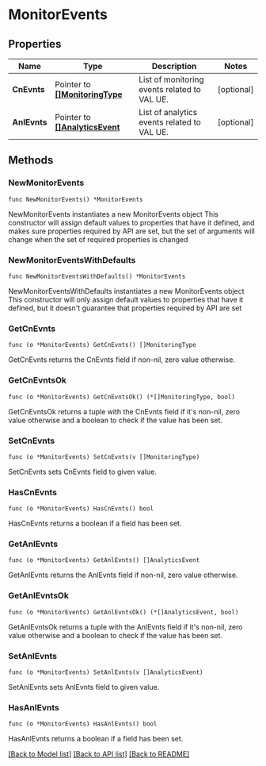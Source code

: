 # MonitorEvents

## Properties

Name | Type | Description | Notes
------------ | ------------- | ------------- | -------------
**CnEvnts** | Pointer to [**[]MonitoringType**](MonitoringType.md) | List of monitoring events related to VAL UE. | [optional] 
**AnlEvnts** | Pointer to [**[]AnalyticsEvent**](AnalyticsEvent.md) | List of analytics events related to VAL UE. | [optional] 

## Methods

### NewMonitorEvents

`func NewMonitorEvents() *MonitorEvents`

NewMonitorEvents instantiates a new MonitorEvents object
This constructor will assign default values to properties that have it defined,
and makes sure properties required by API are set, but the set of arguments
will change when the set of required properties is changed

### NewMonitorEventsWithDefaults

`func NewMonitorEventsWithDefaults() *MonitorEvents`

NewMonitorEventsWithDefaults instantiates a new MonitorEvents object
This constructor will only assign default values to properties that have it defined,
but it doesn't guarantee that properties required by API are set

### GetCnEvnts

`func (o *MonitorEvents) GetCnEvnts() []MonitoringType`

GetCnEvnts returns the CnEvnts field if non-nil, zero value otherwise.

### GetCnEvntsOk

`func (o *MonitorEvents) GetCnEvntsOk() (*[]MonitoringType, bool)`

GetCnEvntsOk returns a tuple with the CnEvnts field if it's non-nil, zero value otherwise
and a boolean to check if the value has been set.

### SetCnEvnts

`func (o *MonitorEvents) SetCnEvnts(v []MonitoringType)`

SetCnEvnts sets CnEvnts field to given value.

### HasCnEvnts

`func (o *MonitorEvents) HasCnEvnts() bool`

HasCnEvnts returns a boolean if a field has been set.

### GetAnlEvnts

`func (o *MonitorEvents) GetAnlEvnts() []AnalyticsEvent`

GetAnlEvnts returns the AnlEvnts field if non-nil, zero value otherwise.

### GetAnlEvntsOk

`func (o *MonitorEvents) GetAnlEvntsOk() (*[]AnalyticsEvent, bool)`

GetAnlEvntsOk returns a tuple with the AnlEvnts field if it's non-nil, zero value otherwise
and a boolean to check if the value has been set.

### SetAnlEvnts

`func (o *MonitorEvents) SetAnlEvnts(v []AnalyticsEvent)`

SetAnlEvnts sets AnlEvnts field to given value.

### HasAnlEvnts

`func (o *MonitorEvents) HasAnlEvnts() bool`

HasAnlEvnts returns a boolean if a field has been set.


[[Back to Model list]](../README.md#documentation-for-models) [[Back to API list]](../README.md#documentation-for-api-endpoints) [[Back to README]](../README.md)


